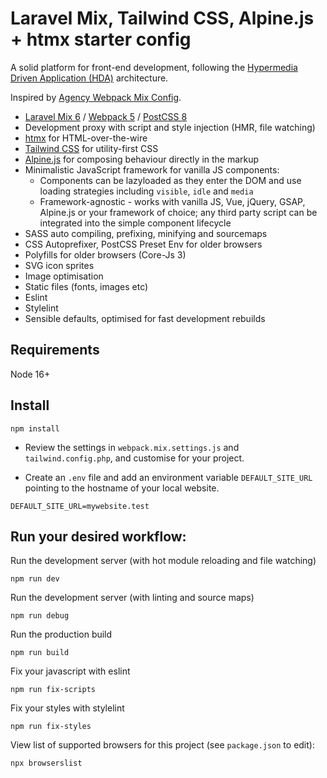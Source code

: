 # Laravel Mix, Tailwind CSS, Alpine.js + htmx starter config

A solid platform for front-end development, following the [Hypermedia Driven Application (HDA)](https://htmx.org/essays/hypermedia-driven-applications/) architecture.

Inspired by [Agency Webpack Mix Config](https://github.com/ben-rogerson/agency-webpack-mix-config).

* [Laravel Mix 6](https://laravel-mix.com/) / [Webpack 5](https://webpack.js.org/) / [PostCSS 8](https://postcss.org/)
* Development proxy with script and style injection (HMR, file watching)
* [htmx](https://htmx.org/) for HTML-over-the-wire 
* [Tailwind CSS](https://tailwindcss.com/) for utility-first CSS
* [Alpine.js](https://alpinejs.dev/) for composing behaviour directly in the markup
* Minimalistic JavaScript framework for vanilla JS components:
  * Components can be lazyloaded as they enter the DOM and use loading strategies including `visible`, `idle` and `media`
  * Framework-agnostic - works with vanilla JS, Vue, jQuery, GSAP, Alpine.js or your framework of choice; any third party script can be integrated into the simple component lifecycle
* SASS auto compiling, prefixing, minifying and sourcemaps
* CSS Autoprefixer, PostCSS Preset Env for older browsers
* Polyfills for older browsers (Core-Js 3)  
* SVG icon sprites  
* Image optimisation
* Static files (fonts, images etc)
* Eslint
* Stylelint
* Sensible defaults, optimised for fast development rebuilds

## Requirements

Node 16+

## Install

	npm install

* Review the settings in `webpack.mix.settings.js` and `tailwind.config.php`, and customise for your project.

* Create an `.env`  file and add an environment variable `DEFAULT_SITE_URL` pointing to the hostname of your local website.

```dotenv
DEFAULT_SITE_URL=mywebsite.test
```

## Run your desired workflow:

Run the development server (with hot module reloading and file watching)

    npm run dev

Run the development server (with linting and source maps)

    npm run debug

Run the production build

    npm run build

Fix your javascript with eslint

    npm run fix-scripts

Fix your styles with stylelint

    npm run fix-styles   

View list of supported browsers for this project (see `package.json` to edit):

    npx browserslist

    
